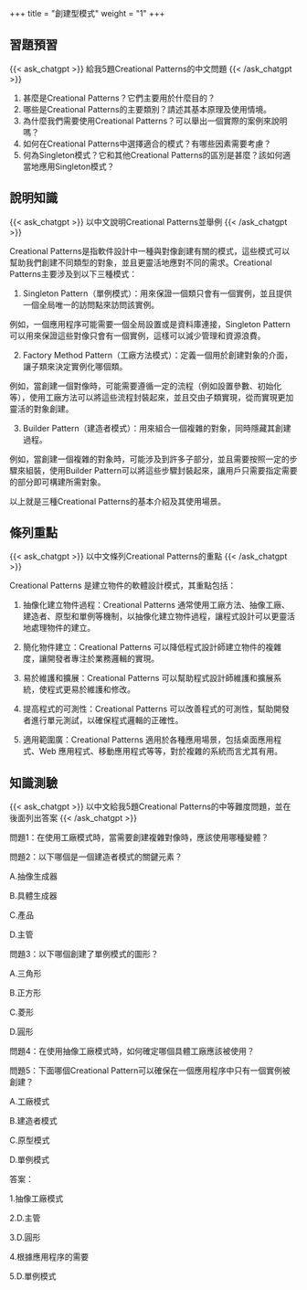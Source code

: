 +++
title = "創建型模式"
weight = "1"
+++
## 習題預習
{{< ask_chatgpt >}}
給我5題Creational Patterns的中文問題
{{< /ask_chatgpt >}}



1. 甚麼是Creational Patterns？它們主要用於什麼目的？
2. 哪些是Creational Patterns的主要類別？請述其基本原理及使用情境。
3. 為什麼我們需要使用Creational Patterns？可以舉出一個實際的案例來說明嗎？
4. 如何在Creational Patterns中選擇適合的模式？有哪些因素需要考慮？
5. 何為Singleton模式？它和其他Creational Patterns的區別是甚麼？該如何適當地應用Singleton模式？   

## 說明知識
{{< ask_chatgpt >}}
以中文說明Creational Patterns並舉例
{{< /ask_chatgpt >}}



Creational Patterns是指軟件設計中一種與對像創建有關的模式，這些模式可以幫助我們創建不同類型的對象，並且更靈活地應對不同的需求。Creational Patterns主要涉及到以下三種模式： 

1. Singleton Pattern（單例模式）：用來保證一個類只會有一個實例，並且提供一個全局唯一的訪問點來訪問該實例。 

例如，一個應用程序可能需要一個全局設置或是資料庫連接，Singleton Pattern可以用來保證這些對像只會有一個實例，這樣可以減少管理和資源浪費。 

2. Factory Method Pattern（工廠方法模式）：定義一個用於創建對象的介面，讓子類來決定實例化哪個類。 

例如，當創建一個對像時，可能需要遵循一定的流程（例如設置參數、初始化等），使用工廠方法可以將這些流程封裝起來，並且交由子類實現，從而實現更加靈活的對象創建。 

3. Builder Pattern（建造者模式）：用來組合一個複雜的對象，同時隱藏其創建過程。 

例如，當創建一個複雜的對象時，可能涉及到許多子部分，並且需要按照一定的步驟來組裝，使用Builder Pattern可以將這些步驟封裝起來，讓用戶只需要指定需要的部分即可構建所需對象。 

以上就是三種Creational Patterns的基本介紹及其使用場景。   

## 條列重點
{{< ask_chatgpt >}}
以中文條列Creational Patterns的重點
{{< /ask_chatgpt >}}



Creational Patterns 是建立物件的軟體設計模式，其重點包括：

1. 抽像化建立物件過程：Creational Patterns 通常使用工廠方法、抽像工廠、建造者、原型和單例等機制，以抽像化建立物件過程，讓程式設計可以更靈活地處理物件的建立。

2. 簡化物件建立：Creational Patterns 可以降低程式設計師建立物件的複雜度，讓開發者專注於業務邏輯的實現。

3. 易於維護和擴展：Creational Patterns 可以幫助程式設計師維護和擴展系統，使程式更易於維護和修改。

4. 提高程式的可測性：Creational Patterns 可以改善程式的可測性，幫助開發者進行單元測試，以確保程式邏輯的正確性。

5. 適用範圍廣：Creational Patterns 適用於各種應用場景，包括桌面應用程式、Web 應用程式、移動應用程式等等，對於複雜的系統而言尤其有用。   

## 知識測驗
{{< ask_chatgpt >}}
以中文給我5題Creational Patterns的中等難度問題，並在後面列出答案
{{< /ask_chatgpt >}}



問題1：在使用工廠模式時，當需要創建複雜對像時，應該使用哪種變體？

問題2：以下哪個是一個建造者模式的關鍵元素？

A.抽像生成器

B.具體生成器

C.產品

D.主管

問題3：以下哪個創建了單例模式的圖形？

A.三角形

B.正方形

C.菱形

D.圓形

問題4：在使用抽像工廠模式時，如何確定哪個具體工廠應該被使用？

問題5：下面哪個Creational Pattern可以確保在一個應用程序中只有一個實例被創建？

A.工廠模式

B.建造者模式

C.原型模式

D.單例模式

答案：

1.抽像工廠模式

2.D.主管

3.D.圓形

4.根據應用程序的需要

5.D.單例模式   

